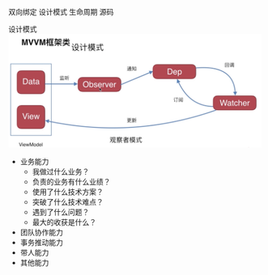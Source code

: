 双向绑定
设计模式
生命周期
源码

设计模式  
<img src="观察者模式.png" width="500" />

- 业务能力
  - 我做过什么业务？
  - 负责的业务有什么业绩？
  - 使用了什么技术方案？
  - 突破了什么技术难点？
  - 遇到了什么问题？
  - 最大的收获是什么？
- 团队协作能力
- 事务推动能力
- 带人能力
- 其他能力